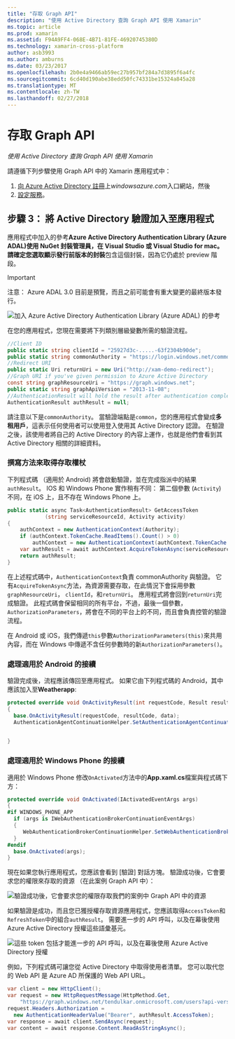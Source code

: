 ```yaml
---
title: "存取 Graph API"
description: "使用 Active Directory 查詢 Graph API 使用 Xamarin"
ms.topic: article
ms.prod: xamarin
ms.assetid: F94A9FF4-068E-4B71-81FE-46920745380D
ms.technology: xamarin-cross-platform
author: asb3993
ms.author: amburns
ms.date: 03/23/2017
ms.openlocfilehash: 2b0e4a9466ab59ec27b957bf284a7d3895f6a4fc
ms.sourcegitcommit: 6cd40d190abe38edd50fc74331be15324a845a28
ms.translationtype: MT
ms.contentlocale: zh-TW
ms.lasthandoff: 02/27/2018
---
```

# <a name="accessing-the-graph-api"></a>存取 Graph API

_使用 Active Directory 查詢 Graph API 使用 Xamarin_

請遵循下列步驟使用 Graph API 中的 Xamarin 應用程式中：

1. [向 Azure Active Directory 註冊](~/cross-platform/data-cloud/active-directory/get-started/register.md)上*windowsazure.com*入口網站，然後
2. [設定服務](~/cross-platform/data-cloud/active-directory/get-started/configure.md)。

## <a name="step-3-adding-active-directory-authentication-to-an-app"></a>步驟 3： 將 Active Directory 驗證加入至應用程式

應用程式中加入的參考**Azure Active Directory Authentication Library (Azure ADAL)**使用 NuGet 封裝管理員，在 Visual Studio 或 Visual Studio for mac。
請確定您選取**顯示發行前版本的封裝**包含這個封裝，因為它仍處於 preview 階段。

> [!IMPORTANT]
> 注意： Azure ADAL 3.0 目前是預覽，而且之前可能會有重大變更的最終版本發行。 


![](graph-images/06.-adal-nuget-package.jpg "加入 Azure Active Directory Authentication Library (Azure ADAL) 的參考")

在您的應用程式，您現在需要將下列類別層級變數所需的驗證流程。

```csharp
//Client ID
public static string clientId = "25927d3c-.....-63f2304b90de";
public static string commonAuthority = "https://login.windows.net/common"
//Redirect URI
public static Uri returnUri = new Uri("http://xam-demo-redirect");
//Graph URI if you've given permission to Azure Active Directory
const string graphResourceUri = "https://graph.windows.net";
public static string graphApiVersion = "2013-11-08";
//AuthenticationResult will hold the result after authentication completes
AuthenticationResult authResult = null;
```

請注意以下是`commonAuthority`。 當驗證端點是`common`，您的應用程式會變成**多租用戶**，這表示任何使用者可以使用登入使用其 Active Directory 認證。 在驗證之後，該使用者將自己的 Active Directory 的內容上運作，也就是他們會看到其 Active Directory 相關的詳細資料。

### <a name="write-method-to-acquire-access-token"></a>撰寫方法來取得存取權杖

下列程式碼 （適用於 Android) 將會啟動驗證，並在完成指派中的結果`authResult`。 IOS 和 Windows Phone 實作稍有不同： 第二個參數 (`Activity`) 不同，在 iOS 上，且不存在 Windows Phone 上。

```csharp
public static async Task<AuthenticationResult> GetAccessToken
            (string serviceResourceId, Activity activity)
{
    authContext = new AuthenticationContext(Authority);
    if (authContext.TokenCache.ReadItems().Count() > 0)
        authContext = new AuthenticationContext(authContext.TokenCache.ReadItems().First().Authority);
    var authResult = await authContext.AcquireTokenAsync(serviceResourceId, clientId, returnUri, new AuthorizationParameters(activity));
    return authResult;
}  
```

在上述程式碼中，`AuthenticationContext`負責 commonAuthority 與驗證。 它有`AcquireTokenAsync`方法，為資源需要存取，在此情況下會採用參數`graphResourceUri`， `clientId`，和`returnUri`。 應用程式將會回到`returnUri`完成驗證。 此程式碼會保留相同的所有平台，不過，最後一個參數， `AuthorizationParameters`，將會在不同的平台上的不同，而且會負責控管的驗證流程。

在 Android 或 iOS，我們傳遞`this`參數`AuthorizationParameters(this)`來共用內容，而在 Windows 中傳遞不含任何參數時的新`AuthorizationParameters()`。

### <a name="handle-continuation-for-android"></a>處理適用於 Android 的接續

驗證完成後，流程應該傳回至應用程式。 如果它由下列程式碼的 Android，其中應該加入至**Weatherapp**:


```csharp
protected override void OnActivityResult(int requestCode, Result resultCode, Intent data)
{
  base.OnActivityResult(requestCode, resultCode, data);
  AuthenticationAgentContinuationHelper.SetAuthenticationAgentContinuationEventArgs(requestCode, resultCode, data);

    
}
```

### <a name="handle-continuation-for-windows-phone"></a>處理適用於 Windows Phone 的接續

適用於 Windows Phone 修改`OnActivated`方法中的**App.xaml.cs**檔案與程式碼下方：

```csharp
protected override void OnActivated(IActivatedEventArgs args)
{
#if WINDOWS_PHONE_APP
  if (args is IWebAuthenticationBrokerContinuationEventArgs)
  {
     WebAuthenticationBrokerContinuationHelper.SetWebAuthenticationBrokerContinuationEventArgs(args as IWebAuthenticationBrokerContinuationEventArgs);
  }
#endif
  base.OnActivated(args);
}
```

現在如果您執行應用程式，您應該會看到 [驗證] 對話方塊。
驗證成功後，它會要求您的權限來存取的資源 （在此案例 Graph API 中）：

![](graph-images/08.-authentication-flow.jpg "驗證成功後，它會要求您的權限存取我們的案例中 Graph API 中的資源")

如果驗證是成功，而且您已獲授權存取資源應用程式，您應該取得`AccessToken`和`RefreshToken`中的組合`authResult`。 需要進一步的 API 呼叫，以及在幕後使用 Azure Active Directory 授權這些語彙基元。

![](graph-images/07.-access-token-for-authentication.jpg "這些 token 包括才能進一步的 API 呼叫，以及在幕後使用 Azure Active Directory 授權")

例如，下列程式碼可讓您從 Active Directory 中取得使用者清單。 您可以取代您的 Web API 是 Azure AD 所保護的 Web API URL。

```csharp
var client = new HttpClient();
var request = new HttpRequestMessage(HttpMethod.Get,
    "https://graph.windows.net/tendulkar.onmicrosoft.com/users?api-version=2013-04-05");
request.Headers.Authorization =
  new AuthenticationHeaderValue("Bearer", authResult.AccessToken);
var response = await client.SendAsync(request);
var content = await response.Content.ReadAsStringAsync();
```

